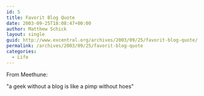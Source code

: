 ```yaml
---
id: 5
title: Favorit Blog Quote
date: 2003-09-25T18:08:47+00:00
author: Matthew Schick
layout: single
guid: http://www.excentral.org/archives/2003/09/25/favorit-blog-quote/
permalink: /archives/2003/09/25/favorit-blog-quote
categories:
  - Life
---
```

<p>From Meethune:</p><p>
"a geek without a blog is like a pimp without hoes"</p>